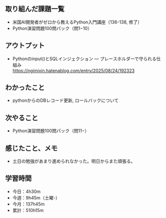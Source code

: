 ## 取り組んだ課題一覧
- 米国AI開発者がゼロから教えるPython入門講座（136-138, 修了）
- Python演習問題100問パック（問1−10）
## アウトプット
- Pythonのinput()とSQLインジェクション ― プレースホルダーで守られる仕組み<br>
https://ngimixin.hatenablog.com/entry/2025/08/24/192323
## わかったこと
- pythonからのDBレコード更新, ロールバックについて
## 次やること
- Python演習問題100問パック（問11−）
## 感じたこと、メモ
- 土日の勉強があまり進められなかった。明日からまた頑張る。
## 学習時間
- 今日：4h30m
- 今週：9h45m（土曜-）
- 今月：137h45m
- 累計：510h15m